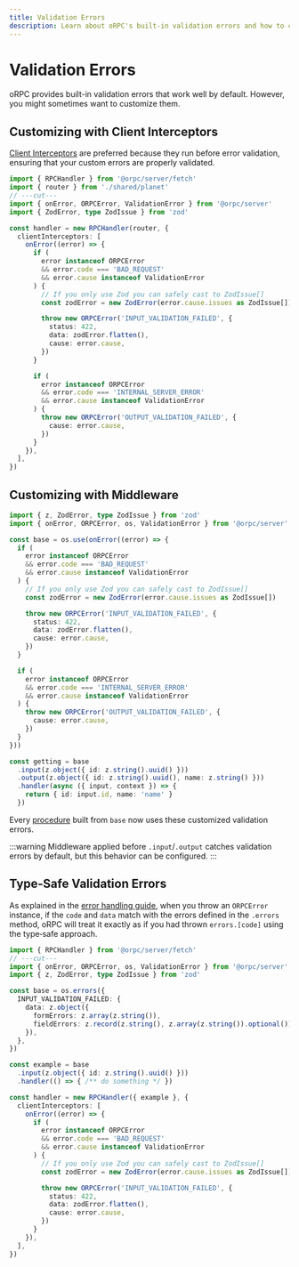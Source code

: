 ```yaml
---
title: Validation Errors
description: Learn about oRPC's built-in validation errors and how to customize them.
---
```


# Validation Errors

oRPC provides built-in validation errors that work well by default. However, you might sometimes want to customize them.

## Customizing with Client Interceptors

[Client Interceptors](/docs/lifecycle) are preferred because they run before error validation, ensuring that your custom errors are properly validated.

```ts twoslash
import { RPCHandler } from '@orpc/server/fetch'
import { router } from './shared/planet'
// ---cut---
import { onError, ORPCError, ValidationError } from '@orpc/server'
import { ZodError, type ZodIssue } from 'zod'

const handler = new RPCHandler(router, {
  clientInterceptors: [
    onError((error) => {
      if (
        error instanceof ORPCError
        && error.code === 'BAD_REQUEST'
        && error.cause instanceof ValidationError
      ) {
        // If you only use Zod you can safely cast to ZodIssue[]
        const zodError = new ZodError(error.cause.issues as ZodIssue[])

        throw new ORPCError('INPUT_VALIDATION_FAILED', {
          status: 422,
          data: zodError.flatten(),
          cause: error.cause,
        })
      }

      if (
        error instanceof ORPCError
        && error.code === 'INTERNAL_SERVER_ERROR'
        && error.cause instanceof ValidationError
      ) {
        throw new ORPCError('OUTPUT_VALIDATION_FAILED', {
          cause: error.cause,
        })
      }
    }),
  ],
})
```

## Customizing with Middleware

```ts twoslash
import { z, ZodError, type ZodIssue } from 'zod'
import { onError, ORPCError, os, ValidationError } from '@orpc/server'

const base = os.use(onError((error) => {
  if (
    error instanceof ORPCError
    && error.code === 'BAD_REQUEST'
    && error.cause instanceof ValidationError
  ) {
    // If you only use Zod you can safely cast to ZodIssue[]
    const zodError = new ZodError(error.cause.issues as ZodIssue[])

    throw new ORPCError('INPUT_VALIDATION_FAILED', {
      status: 422,
      data: zodError.flatten(),
      cause: error.cause,
    })
  }

  if (
    error instanceof ORPCError
    && error.code === 'INTERNAL_SERVER_ERROR'
    && error.cause instanceof ValidationError
  ) {
    throw new ORPCError('OUTPUT_VALIDATION_FAILED', {
      cause: error.cause,
    })
  }
}))

const getting = base
  .input(z.object({ id: z.string().uuid() }))
  .output(z.object({ id: z.string().uuid(), name: z.string() }))
  .handler(async ({ input, context }) => {
    return { id: input.id, name: 'name' }
  })
```

Every [procedure](/docs/procedure) built from `base` now uses these customized validation errors.

:::warning
Middleware applied before `.input`/`.output` catches validation errors by default, but this behavior can be configured.
:::

## Type‑Safe Validation Errors

As explained in the [error handling guide](/docs/error-handling#combining-both-approaches), when you throw an `ORPCError` instance, if the `code` and `data` match with the errors defined in the `.errors` method, oRPC will treat it exactly as if you had thrown `errors.[code]` using the type‑safe approach.

```ts twoslash
import { RPCHandler } from '@orpc/server/fetch'
// ---cut---
import { onError, ORPCError, os, ValidationError } from '@orpc/server'
import { z, ZodError, type ZodIssue } from 'zod'

const base = os.errors({
  INPUT_VALIDATION_FAILED: {
    data: z.object({
      formErrors: z.array(z.string()),
      fieldErrors: z.record(z.string(), z.array(z.string()).optional()),
    }),
  },
})

const example = base
  .input(z.object({ id: z.string().uuid() }))
  .handler(() => { /** do something */ })

const handler = new RPCHandler({ example }, {
  clientInterceptors: [
    onError((error) => {
      if (
        error instanceof ORPCError
        && error.code === 'BAD_REQUEST'
        && error.cause instanceof ValidationError
      ) {
        // If you only use Zod you can safely cast to ZodIssue[]
        const zodError = new ZodError(error.cause.issues as ZodIssue[])

        throw new ORPCError('INPUT_VALIDATION_FAILED', {
          status: 422,
          data: zodError.flatten(),
          cause: error.cause,
        })
      }
    }),
  ],
})
```
